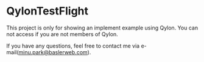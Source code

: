 # QylonTestFlight

This project is only for showing an implement example using Qylon.
You can not access if you are not members of Qylon.

If you have any questions, feel free to contact me via e-mail(minu.park@baslerweb.com).
